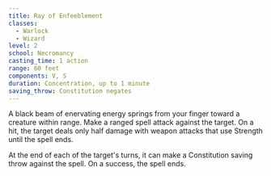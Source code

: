 ```yaml
---
title: Ray of Enfeeblement
classes:
  - Warlock
  - Wizard
level: 2
school: Necromancy
casting_time: 1 action
range: 60 feet
components: V, S
duration: Concentration, up to 1 minute
saving_throw: Constitution negates
---
```


A black beam of enervating energy springs from your finger toward a creature within range. Make a ranged spell attack against the target. On a hit, the target deals only half damage with weapon attacks that use Strength until the spell ends.

At the end of each of the target's turns, it can make a Constitution saving throw against the spell. On a success, the spell ends.
